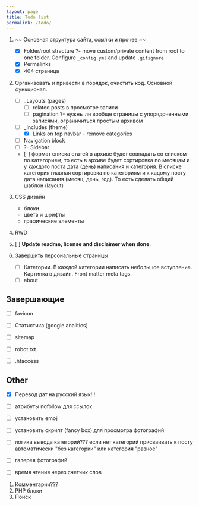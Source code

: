 ```yaml
---
layout: page
title: Todo list
permalink: /todo/
---
```


1. ~~ Основная структура сайта, ссылки и прочее ~~
    - [x] Folder/root stracture ?- move custom/private content from root to one folder. Configure `_config.yml` and update `.gitignore`
    - [x] Permalinks
    - [x] 404 страница

2. Организовать и привести в порядок, очистить код. Основной функционал.
    - [ ] _Layouts (pages)
        - [ ] related posts в просмотре записи
        - [ ] pagination ?- нужны ли вообще страницы с упорядоченными записями, ограничиться простым архивом
    - [ ] _Includes (theme)
        - [x] Links on top navbar - remove categories
    - [ ] Navigation block
    - [ ] ?- Sidebar
    - [-] формат списка статей в архиве будет совпадать со списком по категориям, то есть в архиве будет сортировка по месяцам и у каждого поста дата (день) написания и категория. В списке категория главная сортировка по категориям и к кадому посту дата написания (месяц, день, год). То есть сделать общий шаблон (layout)

3. CSS дизайн
    - блоки
    - цвета и шрифты
    - графические элементы

4. RWD

5. [ ] **Update readme, license and disclaimer when done**.

6. Завершить персональные страницы
    - [ ] Категории. В каждой категории написать небольшое вступление. Картинка в дизайн. Front matter meta tags.
    - [ ] about

## Завершающие ##
- [ ] favicon
- [ ] Статистика (google analitics)
- [ ] sitemap
- [ ] robot.txt
- [ ] .htaccess


## Other ##
- [x] Перевод дат на русский язык!!!
- [ ] атрибуты nofollow для ссылок
- [ ] установить emoji
- [ ] установить скрипт (fancy box) для просмотра фотографий

- [ ] логика вывода категорий??? если нет категорий присваивать к посту автоматически "без категории" или категория "разное"
- [ ] галерея фотографий
- [ ] время чтения через счетчик слов


1. Комментарии???
2. PHP блоки
3. Поиск
